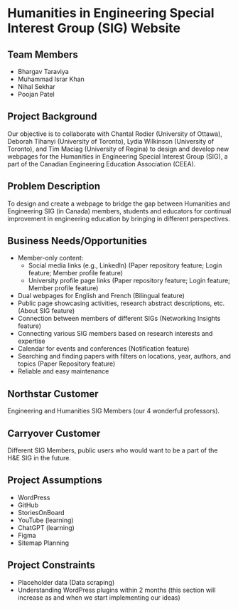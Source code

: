 # Humanities in Engineering Special Interest Group (SIG) Website

## Team Members

- Bhargav Taraviya
- Muhammad Israr Khan
- Nihal Sekhar
- Poojan Patel

## Project Background

Our objective is to collaborate with Chantal Rodier (University of Ottawa), Deborah Tihanyi (University of Toronto), Lydia Wilkinson (University of Toronto), and Tim Maciag (University of Regina) to design and develop new webpages for the Humanities in Engineering Special Interest Group (SIG), a part of the Canadian Engineering Education Association (CEEA).

## Problem Description

To design and create a webpage to bridge the gap between Humanities and Engineering SIG (in Canada) members, students and educators for continual improvement in engineering education by bringing in different perspectives. 

## Business Needs/Opportunities

- Member-only content:
  - Social media links (e.g., LinkedIn) (Paper repository feature; Login feature; Member profile feature)
  - University profile page links (Paper repository feature; Login feature; Member profile feature)
- Dual webpages for English and French (Bilingual feature)
- Public page showcasing activities, research abstract descriptions, etc. (About SIG feature)
- Connection between members of different SIGs (Networking Insights feature)
- Connecting various SIG members based on research interests and expertise
- Calendar for events and conferences (Notification feature)
- Searching and finding papers with filters on locations, year, authors, and topics (Paper Repository feature)
- Reliable and easy maintenance

## Northstar Customer

Engineering and Humanities SIG Members (our 4 wonderful professors).

## Carryover Customer

Different SIG Members, public users who would want to be a part of the H&E SIG in the future.

## Project Assumptions

- WordPress
- GitHub
- StoriesOnBoard [](https://ppr270.storiesonboard.com/storymap/guidemap)
- YouTube (learning)
- ChatGPT (learning)
- Figma [](https://www.figma.com/file/TcVmIR564lDvr3CcfuBL4s/Prototype-1?type=design&node-id=0%3A1&mode=design&t=pRGw2A7ebdE04Kx0-1)
- Sitemap Planning [](https://lucid.app/lucidspark/3289785c-e512-4586-8a68-88041b42c959/edit?viewport_loc=-2053%2C-1565%2C5829%2C2846%2C0_0&invitationId=inv_5ceb4df3-6078-4020-9347-23d2a93852e7)

## Project Constraints

- Placeholder data (Data scraping)
- Understanding WordPress plugins within 2 months (this section will increase as and when we start implementing our ideas)
